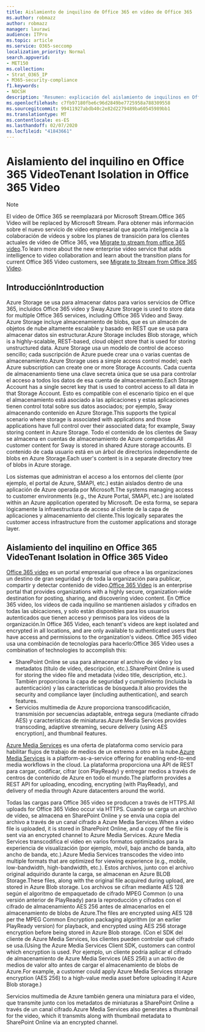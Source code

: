 ```yaml
---
title: Aislamiento de inquilino de Office 365 en vídeo de Office 365
ms.author: robmazz
author: robmazz
manager: laurawi
audience: ITPro
ms.topic: article
ms.service: O365-seccomp
localization_priority: Normal
search.appverid:
- MET150
ms.collection:
- Strat_O365_IP
- M365-security-compliance
f1.keywords:
- NOCSH
description: 'Resumen: explicación del aislamiento de inquilinos en Office 365 video.'
ms.openlocfilehash: c7fb97180fbe6c96d2849be7725958a788309558
ms.sourcegitcommit: 99411927abdb40c2e82d2279489ba60545989bb1
ms.translationtype: MT
ms.contentlocale: es-ES
ms.lasthandoff: 02/07/2020
ms.locfileid: "41843661"
---
```

# <a name="tenant-isolation-in-office-365-video"></a><span data-ttu-id="45363-103">Aislamiento del inquilino en Office 365 Video</span><span class="sxs-lookup"><span data-stu-id="45363-103">Tenant Isolation in Office 365 Video</span></span>

> [!NOTE]
> <span data-ttu-id="45363-104">El vídeo de Office 365 se reemplazará por Microsoft Stream.</span><span class="sxs-lookup"><span data-stu-id="45363-104">Office 365 Video will be replaced by Microsoft Stream.</span></span> <span data-ttu-id="45363-105">Para obtener más información sobre el nuevo servicio de vídeo empresarial que aporta inteligencia a la colaboración de vídeos y sobre los planes de transición para los clientes actuales de vídeo de Office 365, vea [Migrate to stream from office 365 video](https://docs.microsoft.com/stream/).</span><span class="sxs-lookup"><span data-stu-id="45363-105">To learn more about the new enterprise video service that adds intelligence to video collaboration and learn about the transition plans for current Office 365 Video customers, see [Migrate to Stream from Office 365 Video](https://docs.microsoft.com/stream/).</span></span>

## <a name="introduction"></a><span data-ttu-id="45363-106">Introducción</span><span class="sxs-lookup"><span data-stu-id="45363-106">Introduction</span></span>

<span data-ttu-id="45363-107">Azure Storage se usa para almacenar datos para varios servicios de Office 365, incluidos Office 365 video y Sway.</span><span class="sxs-lookup"><span data-stu-id="45363-107">Azure Storage is used to store data for multiple Office 365 services, including Office 365 Video and Sway.</span></span> <span data-ttu-id="45363-108">Azure Storage incluye almacenamiento de blobs, que es un almacén de objetos de nube altamente escalable y basado en REST que se usa para almacenar datos sin estructurar.</span><span class="sxs-lookup"><span data-stu-id="45363-108">Azure Storage includes Blob storage, which is a highly-scalable, REST-based, cloud object store that is used for storing unstructured data.</span></span> <span data-ttu-id="45363-109">Azure Storage usa un modelo de control de acceso sencillo; cada suscripción de Azure puede crear una o varias cuentas de almacenamiento.</span><span class="sxs-lookup"><span data-stu-id="45363-109">Azure Storage uses a simple access control model; each Azure subscription can create one or more Storage Accounts.</span></span> <span data-ttu-id="45363-110">Cada cuenta de almacenamiento tiene una clave secreta única que se usa para controlar el acceso a todos los datos de esa cuenta de almacenamiento.</span><span class="sxs-lookup"><span data-stu-id="45363-110">Each Storage Account has a single secret key that is used to control access to all data in that Storage Account.</span></span> <span data-ttu-id="45363-111">Esto es compatible con el escenario típico en el que el almacenamiento está asociado a las aplicaciones y estas aplicaciones tienen control total sobre sus datos asociados; por ejemplo, Sway almacenando contenido en Azure Storage.</span><span class="sxs-lookup"><span data-stu-id="45363-111">This supports the typical scenario where storage is associated with applications and those applications have full control over their associated data; for example, Sway storing content in Azure Storage.</span></span> <span data-ttu-id="45363-112">Todo el contenido de los clientes de Sway se almacena en cuentas de almacenamiento de Azure compartidas.</span><span class="sxs-lookup"><span data-stu-id="45363-112">All customer content for Sway is stored in shared Azure storage accounts.</span></span> <span data-ttu-id="45363-113">El contenido de cada usuario está en un árbol de directorios independiente de blobs en Azure Storage.</span><span class="sxs-lookup"><span data-stu-id="45363-113">Each user's content is in a separate directory tree of blobs in Azure storage.</span></span>

<span data-ttu-id="45363-114">Los sistemas que administran el acceso a los entornos del cliente (por ejemplo, el portal de Azure, SMAPI, etc.) están aislados dentro de una aplicación de Azure operada por Microsoft.</span><span class="sxs-lookup"><span data-stu-id="45363-114">The systems managing access to customer environments (e.g., the Azure Portal, SMAPI, etc.) are isolated within an Azure application operated by Microsoft.</span></span> <span data-ttu-id="45363-115">De esta forma, se separa lógicamente la infraestructura de acceso al cliente de la capa de aplicaciones y almacenamiento del cliente.</span><span class="sxs-lookup"><span data-stu-id="45363-115">This logically separates the customer access infrastructure from the customer applications and storage layer.</span></span>

## <a name="tenant-isolation-in-office-365-video"></a><span data-ttu-id="45363-116">Aislamiento del inquilino en Office 365 Video</span><span class="sxs-lookup"><span data-stu-id="45363-116">Tenant Isolation in Office 365 Video</span></span>

<span data-ttu-id="45363-117">[Office 365 video](https://support.office.com/article/Meet-Office-365-Video-ca1cc1a9-a615-46e1-b6a3-40dbd99939a6) es un portal empresarial que ofrece a las organizaciones un destino de gran seguridad y de toda la organización para publicar, compartir y detectar contenido de vídeo.</span><span class="sxs-lookup"><span data-stu-id="45363-117">[Office 365 Video](https://support.office.com/article/Meet-Office-365-Video-ca1cc1a9-a615-46e1-b6a3-40dbd99939a6) is an enterprise portal that provides organizations with a highly secure, organization-wide destination for posting, sharing, and discovering video content.</span></span> <span data-ttu-id="45363-118">En Office 365 vídeo, los vídeos de cada inquilino se mantienen aislados y cifrados en todas las ubicaciones, y solo están disponibles para los usuarios autenticados que tienen acceso y permisos para los vídeos de la organización.</span><span class="sxs-lookup"><span data-stu-id="45363-118">In Office 365 Video, each tenant's videos are kept isolated and encrypted in all locations, and are only available to authenticated users that have access and permissions to the organization's videos.</span></span> <span data-ttu-id="45363-119">Office 365 video usa una combinación de tecnologías para hacerlo:</span><span class="sxs-lookup"><span data-stu-id="45363-119">Office 365 Video uses a combination of technologies to accomplish this:</span></span>

- <span data-ttu-id="45363-120">SharePoint Online se usa para almacenar el archivo de vídeo y los metadatos (título de vídeo, descripción, etc.).</span><span class="sxs-lookup"><span data-stu-id="45363-120">SharePoint Online is used for storing the video file and metadata (video title, description, etc.).</span></span> <span data-ttu-id="45363-121">También proporciona la capa de seguridad y cumplimiento (incluida la autenticación) y las características de búsqueda.</span><span class="sxs-lookup"><span data-stu-id="45363-121">It also provides the security and compliance layer (including authentication), and search features.</span></span>
- <span data-ttu-id="45363-122">Servicios multimedia de Azure proporciona transcodificación, transmisión por secuencias adaptable, entrega segura (mediante cifrado AES) y características de miniaturas.</span><span class="sxs-lookup"><span data-stu-id="45363-122">Azure Media Services provides transcoding, adaptive streaming, secure delivery (using AES encryption), and thumbnail features.</span></span>

<span data-ttu-id="45363-123">[Azure Media Services](https://azure.microsoft.com/services/media-services/) es una oferta de plataforma como servicio para habilitar flujos de trabajo de medios de un extremo a otro en la nube.</span><span class="sxs-lookup"><span data-stu-id="45363-123">[Azure Media Services](https://azure.microsoft.com/services/media-services/) is a platform-as-a-service offering for enabling end-to-end media workflows in the cloud.</span></span> <span data-ttu-id="45363-124">La plataforma proporciona una API de REST para cargar, codificar, cifrar (con PlayReady) y entregar medios a través de centros de contenido de Azure en todo el mundo.</span><span class="sxs-lookup"><span data-stu-id="45363-124">The platform provides a REST API for uploading, encoding, encrypting (with PlayReady), and delivery of media through Azure datacenters around the world.</span></span>

<span data-ttu-id="45363-125">Todas las cargas para Office 365 video se producen a través de HTTPS.</span><span class="sxs-lookup"><span data-stu-id="45363-125">All uploads for Office 365 Video occur via HTTPS.</span></span> <span data-ttu-id="45363-126">Cuando se carga un archivo de vídeo, se almacena en SharePoint Online y se envía una copia del archivo a través de un canal cifrado a Azure Media Services.</span><span class="sxs-lookup"><span data-stu-id="45363-126">When a video file is uploaded, it is stored in SharePoint Online, and a copy of the file is sent via an encrypted channel to Azure Media Services.</span></span> <span data-ttu-id="45363-127">Azure Media Services transcodifica el vídeo en varios formatos optimizados para la experiencia de visualización (por ejemplo, móvil, bajo ancho de banda, alto ancho de banda, etc.).</span><span class="sxs-lookup"><span data-stu-id="45363-127">Azure Media Services transcodes the video into multiple formats that are optimized for viewing experience (e.g., mobile, low-bandwidth, high-bandwidth, etc.).</span></span> <span data-ttu-id="45363-128">Estos archivos, junto con el archivo original adquirido durante la carga, se almacenan en Azure BLOB Storage.</span><span class="sxs-lookup"><span data-stu-id="45363-128">These files, along with the original file acquired during upload, are stored in Azure Blob storage.</span></span> <span data-ttu-id="45363-129">Los archivos se cifran mediante AES 128 según el algoritmo de empaquetado de cifrado MPEG Common (o una versión anterior de PlayReady) para la reproducción y cifrados con el cifrado de almacenamiento AES 256 antes de almacenarlos en el almacenamiento de blobs de Azure.</span><span class="sxs-lookup"><span data-stu-id="45363-129">The files are encrypted using AES 128 per the MPEG Common Encryption packaging algorithm (or an earlier PlayReady version) for playback, and encrypted using AES 256 storage encryption before being stored in Azure Blob storage.</span></span> <span data-ttu-id="45363-130">(Con el SDK del cliente de Azure Media Services, los clientes pueden controlar qué cifrado se usa.</span><span class="sxs-lookup"><span data-stu-id="45363-130">(Using the Azure Media Services Client SDK, customers can control which encryption is used.</span></span> <span data-ttu-id="45363-131">Por ejemplo, un cliente podría aplicar el cifrado de almacenamiento de Azure Media Services (AES 256) a un activo de medios de valor alto antes de cargar el almacenamiento de blobs de Azure.</span><span class="sxs-lookup"><span data-stu-id="45363-131">For example, a customer could apply Azure Media Services storage encryption (AES 256) to a high-value media asset before uploading it Azure Blob storage.)</span></span>

<span data-ttu-id="45363-132">Servicios multimedia de Azure también genera una miniatura para el vídeo, que transmite junto con los metadatos de miniaturas a SharePoint Online a través de un canal cifrado.</span><span class="sxs-lookup"><span data-stu-id="45363-132">Azure Media Services also generates a thumbnail for the video, which it transmits along with thumbnail metadata to SharePoint Online via an encrypted channel.</span></span>
